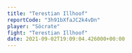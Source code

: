 ```yaml
---
title: "Terestian Illhoof"
reportCode: "3h91bXfaJC2k4vDn"
player: "Söcrate"
fight: "Terestian Illhoof"
date: 2021-09-02T19:09:04.426000+00:00
---
```

